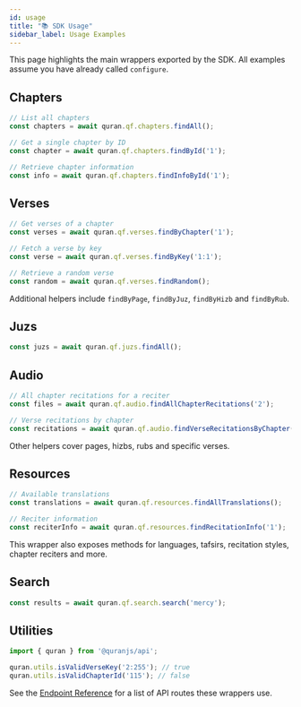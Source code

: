 ```yaml
---
id: usage
title: "📚 SDK Usage"
sidebar_label: Usage Examples
---
```


This page highlights the main wrappers exported by the SDK. All examples assume you have already called `configure`.

## Chapters

```javascript
// List all chapters
const chapters = await quran.qf.chapters.findAll();

// Get a single chapter by ID
const chapter = await quran.qf.chapters.findById('1');

// Retrieve chapter information
const info = await quran.qf.chapters.findInfoById('1');
```

## Verses

```javascript
// Get verses of a chapter
const verses = await quran.qf.verses.findByChapter('1');

// Fetch a verse by key
const verse = await quran.qf.verses.findByKey('1:1');

// Retrieve a random verse
const random = await quran.qf.verses.findRandom();
```

Additional helpers include `findByPage`, `findByJuz`, `findByHizb` and `findByRub`.

## Juzs

```javascript
const juzs = await quran.qf.juzs.findAll();
```

## Audio

```javascript
// All chapter recitations for a reciter
const files = await quran.qf.audio.findAllChapterRecitations('2');

// Verse recitations by chapter
const recitations = await quran.qf.audio.findVerseRecitationsByChapter('1', '2');
```

Other helpers cover pages, hizbs, rubs and specific verses.

## Resources

```javascript
// Available translations
const translations = await quran.qf.resources.findAllTranslations();

// Reciter information
const reciterInfo = await quran.qf.resources.findRecitationInfo('1');
```

This wrapper also exposes methods for languages, tafsirs, recitation styles, chapter reciters and more.

## Search

```javascript
const results = await quran.qf.search.search('mercy');
```

## Utilities

```javascript
import { quran } from '@quranjs/api';

quran.utils.isValidVerseKey('2:255'); // true
quran.utils.isValidChapterId('115'); // false
```

See the [Endpoint Reference](endpoints.md) for a list of API routes these wrappers use.
